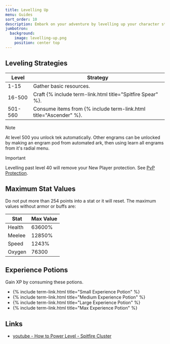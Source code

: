 ```yaml
---
title: Levelling Up
menu: Guides
sort_order: 10
description: Embark on your adventure by levelling up your character stats.
jumbotron:
  background:
    image: levelling-up.png
    position: center top
---
```


## Leveling Strategies

| Level | Strategy |
| --- | --- |
| 1-15 | Gather basic resources. |
| 16-500 | Craft {% include term-link.html title="Spitfire Spear" %}. |
| 501-560 | Consume items from {% include term-link.html title="Ascender" %}. |

> [!NOTE]
> At level 500 you unlock tek automatically. Other engrams can be unlocked by making an engram pod from automated ark, then using learn all engrams from it's radial menu.

> [!IMPORTANT]
> Levelling past level 40 will remove your New Player protection. See [PvP Protection](PvP-Protection).

## Maximum Stat Values

Do not put more than 254 points into a stat or it will reset. The maximum values without armor or buffs are:

| Stat | Max Value |
| --- | --- |
| Health | 63600% |
| Meelee | 12850% |
| Speed | 1243% |
| Oxygen | 76300 |


## Experience Potions

Gain XP by consuming these potions.

- {% include term-link.html title="Small Experience Potion" %}
- {% include term-link.html title="Medium Experience Potion" %}
- {% include term-link.html title="Large Experience Potion" %}
- {% include term-link.html title="Max Experience Potion" %}

## Links

- [youtube - How to Power Level - Spitfire Cluster](https://www.youtube.com/watch?v=6d3El8jvUw8)